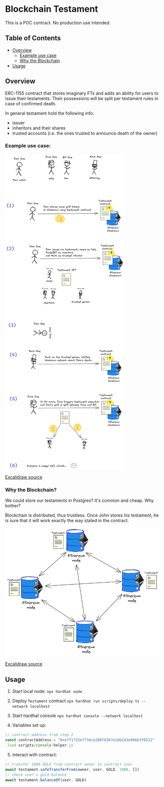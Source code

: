 # Blockchain Testament

This is a POC contract. No production use intended.

## Table of Contents
* [Overview](#overview)
    * [Example use case](#example-use-case)
    * [Why the Blockchain](#why-the-blockchain)
* [Usage](#usage)

## Overview

ERC-1155 contract that stores imaginary FTs and adds an ability for users to issue their testaments.
Their possessions will be split per testament rules in case of confirmed death.

In general testament hold the following info:
* issuer
* inheritors and their shares
* trusted accounts (i.e. the ones trusted to announce death of the owner)

### Example use case:

![use-case](./assets/use-case.png)

[Excalidraw source](./assets/use-case.excalidraw)

### Why the Blockchain?

We could store our testaments in Postgres? It's common and cheap. Why bother?

Blockchain is distributed, thus trustless. 
Once John stores his testament, he is sure that it will work exactly the way stated in the contract.

![blockchain-network](./assets/blockchain-network.png)

[Excalidraw source](./assets/blockchain-network.excalidraw)

## Usage

1. Start local node: `npx hardhat node`

2. Deploy `Testament` contract `npx hardhat run scripts/deploy.ts --network localhost`

3. Start hardhat console `npx hardhat console --network localhost`

4. Variables set up:
```javascript
// contract address from step 2
const contractAddress = "0xe7f1725e7734ce288f8367e1bb143e90bb3f0512"
.load scripts/console-helper.js
```

5. Interact with contract:
```javascript
// transfer 1000 GOLD from contract owner to contract user
await testament.safeTransferFrom(owner, user, GOLD, 1000, [])
// check user's gold balance
await testament.balanceOf(user, GOLD)
```
